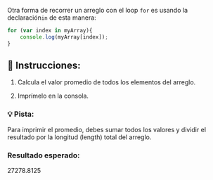 Otra forma de recorrer un arreglo con el loop `for` es usando la declaración`in` de esta manera:

```js
for (var index in myArray){
    console.log(myArray[index]);
}
```

## 📝 Instrucciones:

1. Calcula el valor promedio de todos los elementos del arreglo.

2. Imprímelo en la consola.

### 💡 Pista:

Para imprimir el promedio, debes sumar todos los valores y dividir el resultado por la longitud  (length) total del arreglo.

### Resultado esperado:

27278.8125